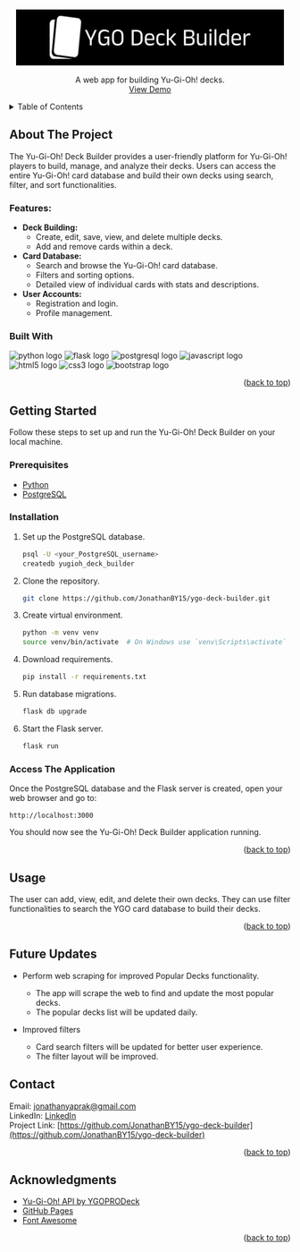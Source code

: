 <a id="readme-top"></a>


<!-- PROJECT LOGO -->
<br />
<div align="center">
  <a href="https://github.com/JonathanBY15/ygo-deck-builder">
    <img src="static\images\logo-bg-wide.png" alt="Logo" width="480" height="100">
  </a>

  <p align="center">
    A web app for building Yu-Gi-Oh! decks.
    <br />
    <a href="https://github.com/JonathanBY15/ygo-deck-builder">View Demo</a>
  </p>
</div>



<!-- TABLE OF CONTENTS -->
<details>
  <summary>Table of Contents</summary>
  <ol>
    <li>
      <a href="#about-the-project">About The Project</a>
      <ul>
        <li><a href="#features">Features</a></li>
        <li><a href="#built-with">Built With</a></li>
      </ul>
    </li>
    <li>
      <a href="#getting-started">Getting Started</a>
      <ul>
        <li><a href="#prerequisites">Prerequisites</a></li>
        <li><a href="#installation">Installation</a></li>
      </ul>
    </li>
    <li><a href="#usage">Usage</a></li>
    <li><a href="#contact">Contact</a></li>
    <li><a href="#acknowledgments">Acknowledgments</a></li>
  </ol>
</details>



<!-- ABOUT THE PROJECT -->
## About The Project

The Yu-Gi-Oh! Deck Builder provides a user-friendly platform for Yu-Gi-Oh! players to build, manage, and analyze their decks. Users can access the entire Yu-Gi-Oh! card database and build their own decks using search, filter, and sort functionalities.

### Features:

* **Deck Building:**
    * Create, edit, save, view, and delete multiple decks.
    * Add and remove cards within a deck.
* **Card Database:**
    * Search and browse the Yu-Gi-Oh! card database.
    * Filters and sorting options.
    * Detailed view of individual cards with stats and descriptions.
* **User Accounts:**
    * Registration and login.
    * Profile management.





### Built With
<div align="left">
  <img src="https://cdn.jsdelivr.net/gh/devicons/devicon/icons/python/python-original.svg" height="40" alt="python logo"  />
  <img src="https://cdn.jsdelivr.net/gh/devicons/devicon/icons/flask/flask-original.svg" height="40" alt="flask logo"  />
  <img src="https://cdn.jsdelivr.net/gh/devicons/devicon/icons/postgresql/postgresql-original.svg" height="40" alt="postgresql logo"  />
  <img src="https://cdn.jsdelivr.net/gh/devicons/devicon/icons/javascript/javascript-original.svg" height="40" alt="javascript logo"  />
  <img src="https://cdn.jsdelivr.net/gh/devicons/devicon/icons/html5/html5-original.svg" height="40" alt="html5 logo"  />
  <img src="https://cdn.jsdelivr.net/gh/devicons/devicon/icons/css3/css3-original.svg" height="40" alt="css3 logo"  />
  <img src="https://cdn.jsdelivr.net/gh/devicons/devicon/icons/bootstrap/bootstrap-original.svg" height="40" alt="bootstrap logo"  />
</div>



<p align="right">(<a href="#readme-top">back to top</a>)</p>


<!-- GETTING STARTED -->
## Getting Started

Follow these steps to set up and run the Yu-Gi-Oh! Deck Builder on your local machine.

### Prerequisites

* <a href="https://www.python.org/downloads/">Python</a>
* <a href="https://www.postgresql.org/download/">PostgreSQL</a>

### Installation

1. Set up the PostgreSQL database.
    ```sh
    psql -U <your_PostgreSQL_username>
   createdb yugioh_deck_builder
   ```
2. Clone the repository.
   ```sh
   git clone https://github.com/JonathanBY15/ygo-deck-builder.git
   ```
3. Create virtual environment.
   ```sh
   python -m venv venv
   source venv/bin/activate  # On Windows use `venv\Scripts\activate`
   ```
4. Download requirements.
   ```sh
   pip install -r requirements.txt
   ```
5. Run database migrations.
    ```sh
   flask db upgrade
   ```
6. Start the Flask server.
    ```sh
   flask run
   ```

### Access The Application
Once the PostgreSQL database and the Flask server is created, open your web browser and go to:
```arduino
http://localhost:3000
```
You should now see the Yu-Gi-Oh! Deck Builder application running.


<p align="right">(<a href="#readme-top">back to top</a>)</p>



<!-- USAGE EXAMPLES -->
## Usage

The user can add, view, edit, and delete their own decks. They can use filter functionalities to search the YGO card database to build their decks.


<p align="right">(<a href="#readme-top">back to top</a>)</p>


<!-- FUTURE UPDATES -->
## Future Updates
* Perform web scraping for improved Popular Decks functionality.
  * The app will scrape the web to find and update the most popular decks.
  * The popular decks list will be updated daily.

* Improved filters
  * Card search filters will be updated for better user experience.
  * The filter layout will be improved.



<!-- CONTACT -->
## Contact
Email: jonathanyaprak@gmail.com
<br />
LinkedIn: [LinkedIn](https://www.linkedin.com/in/jonathan-yaprak/)
<br />
Project Link: [https://github.com/JonathanBY15/ygo-deck-builder](https://github.com/JonathanBY15/ygo-deck-builder)

<p align="right">(<a href="#readme-top">back to top</a>)</p>



<!-- ACKNOWLEDGMENTS -->
## Acknowledgments

* [Yu-Gi-Oh! API by YGOPRODeck](https://ygoprodeck.com/api-guide/)
* [GitHub Pages](https://pages.github.com)
* [Font Awesome](https://fontawesome.com)

<p align="right">(<a href="#readme-top">back to top</a>)</p>
